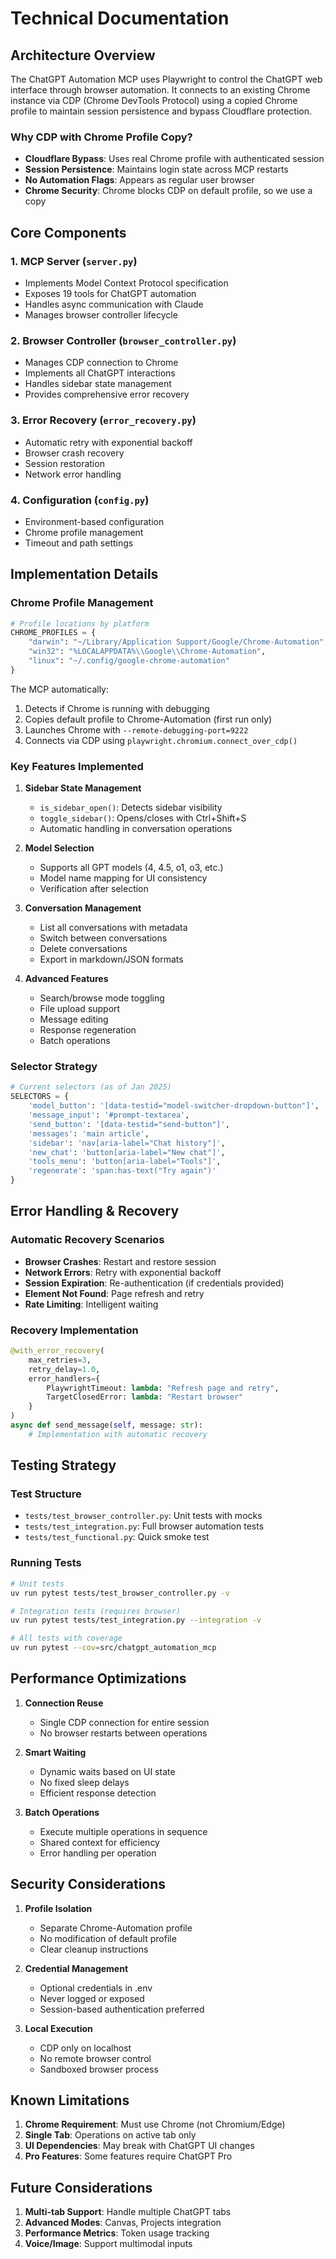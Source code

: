 # Technical Documentation

## Architecture Overview

The ChatGPT Automation MCP uses Playwright to control the ChatGPT web interface through browser automation. It connects to an existing Chrome instance via CDP (Chrome DevTools Protocol) using a copied Chrome profile to maintain session persistence and bypass Cloudflare protection.

### Why CDP with Chrome Profile Copy?

- **Cloudflare Bypass**: Uses real Chrome profile with authenticated session
- **Session Persistence**: Maintains login state across MCP restarts
- **No Automation Flags**: Appears as regular user browser
- **Chrome Security**: Chrome blocks CDP on default profile, so we use a copy

## Core Components

### 1. MCP Server (`server.py`)
- Implements Model Context Protocol specification
- Exposes 19 tools for ChatGPT automation
- Handles async communication with Claude
- Manages browser controller lifecycle

### 2. Browser Controller (`browser_controller.py`)
- Manages CDP connection to Chrome
- Implements all ChatGPT interactions
- Handles sidebar state management
- Provides comprehensive error recovery

### 3. Error Recovery (`error_recovery.py`)
- Automatic retry with exponential backoff
- Browser crash recovery
- Session restoration
- Network error handling

### 4. Configuration (`config.py`)
- Environment-based configuration
- Chrome profile management
- Timeout and path settings

## Implementation Details

### Chrome Profile Management

```python
# Profile locations by platform
CHROME_PROFILES = {
    "darwin": "~/Library/Application Support/Google/Chrome-Automation",
    "win32": "%LOCALAPPDATA%\\Google\\Chrome-Automation",
    "linux": "~/.config/google-chrome-automation"
}
```

The MCP automatically:
1. Detects if Chrome is running with debugging
2. Copies default profile to Chrome-Automation (first run only)
3. Launches Chrome with `--remote-debugging-port=9222`
4. Connects via CDP using `playwright.chromium.connect_over_cdp()`

### Key Features Implemented

1. **Sidebar State Management**
   - `is_sidebar_open()`: Detects sidebar visibility
   - `toggle_sidebar()`: Opens/closes with Ctrl+Shift+S
   - Automatic handling in conversation operations

2. **Model Selection**
   - Supports all GPT models (4, 4.5, o1, o3, etc.)
   - Model name mapping for UI consistency
   - Verification after selection

3. **Conversation Management**
   - List all conversations with metadata
   - Switch between conversations
   - Delete conversations
   - Export in markdown/JSON formats

4. **Advanced Features**
   - Search/browse mode toggling
   - File upload support
   - Message editing
   - Response regeneration
   - Batch operations

### Selector Strategy

```python
# Current selectors (as of Jan 2025)
SELECTORS = {
    'model_button': '[data-testid="model-switcher-dropdown-button"]',
    'message_input': '#prompt-textarea',
    'send_button': '[data-testid="send-button"]',
    'messages': 'main article',
    'sidebar': 'nav[aria-label="Chat history"]',
    'new_chat': 'button[aria-label="New chat"]',
    'tools_menu': 'button[aria-label="Tools"]',
    'regenerate': 'span:has-text("Try again")'
}
```

## Error Handling & Recovery

### Automatic Recovery Scenarios
- **Browser Crashes**: Restart and restore session
- **Network Errors**: Retry with exponential backoff
- **Session Expiration**: Re-authentication (if credentials provided)
- **Element Not Found**: Page refresh and retry
- **Rate Limiting**: Intelligent waiting

### Recovery Implementation

```python
@with_error_recovery(
    max_retries=3,
    retry_delay=1.0,
    error_handlers={
        PlaywrightTimeout: lambda: "Refresh page and retry",
        TargetClosedError: lambda: "Restart browser"
    }
)
async def send_message(self, message: str):
    # Implementation with automatic recovery
```

## Testing Strategy

### Test Structure
- `tests/test_browser_controller.py`: Unit tests with mocks
- `tests/test_integration.py`: Full browser automation tests
- `tests/test_functional.py`: Quick smoke test

### Running Tests
```bash
# Unit tests
uv run pytest tests/test_browser_controller.py -v

# Integration tests (requires browser)
uv run pytest tests/test_integration.py --integration -v

# All tests with coverage
uv run pytest --cov=src/chatgpt_automation_mcp
```

## Performance Optimizations

1. **Connection Reuse**
   - Single CDP connection for entire session
   - No browser restarts between operations

2. **Smart Waiting**
   - Dynamic waits based on UI state
   - No fixed sleep delays
   - Efficient response detection

3. **Batch Operations**
   - Execute multiple operations in sequence
   - Shared context for efficiency
   - Error handling per operation

## Security Considerations

1. **Profile Isolation**
   - Separate Chrome-Automation profile
   - No modification of default profile
   - Clear cleanup instructions

2. **Credential Management**
   - Optional credentials in .env
   - Never logged or exposed
   - Session-based authentication preferred

3. **Local Execution**
   - CDP only on localhost
   - No remote browser control
   - Sandboxed browser process

## Known Limitations

1. **Chrome Requirement**: Must use Chrome (not Chromium/Edge)
2. **Single Tab**: Operations on active tab only
3. **UI Dependencies**: May break with ChatGPT UI changes
4. **Pro Features**: Some features require ChatGPT Pro

## Future Considerations

1. **Multi-tab Support**: Handle multiple ChatGPT tabs
2. **Advanced Modes**: Canvas, Projects integration
3. **Performance Metrics**: Token usage tracking
4. **Voice/Image**: Support multimodal inputs